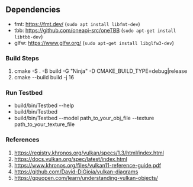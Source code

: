 ## Dependencies
- fmt: https://fmt.dev/ (`sudo apt install libfmt-dev`)
- tbb: https://github.com/oneapi-src/oneTBB (`sudo apt-get install libtbb-dev`)
- glfw: https://www.glfw.org/ (`sudo apt-get install libglfw3-dev`)

### Build Steps
1. cmake -S . -B build -G "Ninja" -D CMAKE_BUILD_TYPE=debug|release
2. cmake --build build -j 16

### Run Testbed
- build/bin/Testbed --help
- build/bin/Testbed
- build/bin/Testbed --model path_to_your_obj_file --texture path_to_your_texture_file



### References
1. https://registry.khronos.org/vulkan/specs/1.3/html/index.html
2. https://docs.vulkan.org/spec/latest/index.html
3. https://www.khronos.org/files/vulkan11-reference-guide.pdf
4. https://github.com/David-DiGioia/vulkan-diagrams
5. https://gpuopen.com/learn/understanding-vulkan-objects/